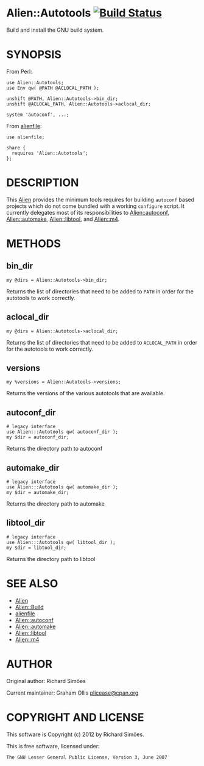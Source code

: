 # Alien::Autotools [![Build Status](https://secure.travis-ci.org/plicease/Alien-Autotools.png)](http://travis-ci.org/plicease/Alien-Autotools)

Build and install the GNU build system.

# SYNOPSIS

From Perl:

    use Alien::Autotools;
    use Env qw( @PATH @ACLOCAL_PATH );
    
    unshift @PATH, Alien::Autotools->bin_dir;
    unshift @ACLOCAL_PATH, Alien::Autotools->aclocal_dir;
    
    system 'autoconf', ...;

From [alienfile](https://metacpan.org/pod/alienfile):

    use alienfile;
    
    share {
      requires 'Alien::Autotools';
    };

# DESCRIPTION

This [Alien](https://metacpan.org/pod/Alien) provides the minimum tools requires for building `autoconf` based projects
which do not come bundled with a working `configure` script.  It currently delegates
most of its responsibilities to [Alien::autoconf](https://metacpan.org/pod/Alien::autoconf), [Alien::automake](https://metacpan.org/pod/Alien::automake), [Alien::libtool](https://metacpan.org/pod/Alien::libtool),
and [Alien::m4](https://metacpan.org/pod/Alien::m4).

# METHODS

## bin\_dir

    my @dirs = Alien::Autotools->bin_dir;

Returns the list of directories that need to be added to `PATH` in order for the autotools
to work correctly.

## aclocal\_dir

    my @dirs = Alien::Autotools->aclocal_dir;

Returns the list of directories that need to be added to `ACLOCAL_PATH` in order for the
autotools to work correctly.

## versions

    my %versions = Alien::Autotools->versions;

Returns the versions of the various autotools that are available.

## autoconf\_dir

    # legacy interface
    use Alien:::Autotools qw( autoconf_dir );
    my $dir = autoconf_dir;

Returns the directory path to autoconf

## automake\_dir

    # legacy interface
    use Alien:::Autotools qw( automake_dir );
    my $dir = automake_dir;

Returns the directory path to automake

## libtool\_dir

    # legacy interface
    use Alien:::Autotools qw( libtool_dir );
    my $dir = libtool_dir;

Returns the directory path to libtool

# SEE ALSO

- [Alien](https://metacpan.org/pod/Alien)
- [Alien::Build](https://metacpan.org/pod/Alien::Build)
- [alienfile](https://metacpan.org/pod/alienfile)
- [Alien::autoconf](https://metacpan.org/pod/Alien::autoconf)
- [Alien::automake](https://metacpan.org/pod/Alien::automake)
- [Alien::libtool](https://metacpan.org/pod/Alien::libtool)
- [Alien::m4](https://metacpan.org/pod/Alien::m4)

# AUTHOR

Original author: Richard Simões

Current maintainer: Graham Ollis <plicease@cpan.org>

# COPYRIGHT AND LICENSE

This software is Copyright (c) 2012 by Richard Simões.

This is free software, licensed under:

    The GNU Lesser General Public License, Version 3, June 2007

